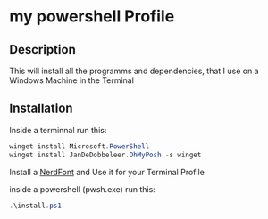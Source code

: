 # my powershell Profile

## Description

This will install all the programms and dependencies, that I use on a Windows Machine in the Terminal

## Installation

Inside a terminnal run this:
```powershell
winget install Microsoft.PowerShell
winget install JanDeDobbeleer.OhMyPosh -s winget
```

Install a [NerdFont](https://www.nerdfonts.com/font-downloads)
and Use it for your Terminal Profile

inside a powershell (pwsh.exe) run this:

```powershell
.\install.ps1
```
